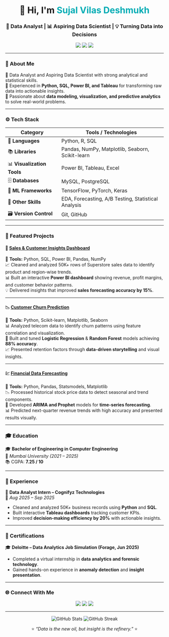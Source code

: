 <!-- Dark Theme Professional GitHub Profile README for Sujal Deshmukh -->

<h1 align="center">👋 Hi, I'm <span style="color:#00ADB5;">Sujal Vilas Deshmukh</span></h1>
<h3 align="center">💼 Data Analyst | 📊 Aspiring Data Scientist | 💡 Turning Data into Decisions</h3>

<p align="center">
  <a href="mailto:sujaldeshmukhwork@gmail.com"><img src="https://img.shields.io/badge/Gmail-D14836?style=for-the-badge&logo=gmail&logoColor=white" /></a>
  <a href="https://www.linkedin.com/in/sujal-deshmukh-a93060349/"><img src="https://img.shields.io/badge/LinkedIn-0077B5?style=for-the-badge&logo=linkedin&logoColor=white" /></a>
  <a href="https://sujaldeshmukh.vercel.app/"><img src="https://img.shields.io/badge/Portfolio-000000?style=for-the-badge&logo=About.me&logoColor=white" /></a>
</p>

---

### 🧠 About Me  
🎯 Data Analyst and Aspiring Data Scientist with strong analytical and statistical skills.  
🧩 Experienced in **Python, SQL, Power BI, and Tableau** for transforming raw data into actionable insights.  
🚀 Passionate about **data modeling, visualization, and predictive analytics** to solve real-world problems.  

---

### ⚙️ Tech Stack  

| Category | Tools / Technologies |
|-----------|----------------------|
| 🐍 **Languages** | Python, R, SQL |
| 📚 **Libraries** | Pandas, NumPy, Matplotlib, Seaborn, Scikit-learn |
| 📊 **Visualization Tools** | Power BI, Tableau, Excel |
| 🗄️ **Databases** | MySQL, PostgreSQL |
| 🤖 **ML Frameworks** | TensorFlow, PyTorch, Keras |
| 🧩 **Other Skills** | EDA, Forecasting, A/B Testing, Statistical Analysis |
| 🗃️ **Version Control** | Git, GitHub |

---

### 🚀 Featured Projects  

#### 🧾 [Sales & Customer Insights Dashboard](https://github.com/Sujald06/Sales-Insights-Dashboard)
🔧 **Tools:** Python, SQL, Power BI, Pandas, NumPy  
📈 Cleaned and analyzed 50K+ rows of Superstore sales data to identify product and region-wise trends.  
📊 Built an interactive **Power BI dashboard** showing revenue, profit margins, and customer behavior patterns.  
💡 Delivered insights that improved **sales forecasting accuracy by 15%**.  

---

#### 📉 [Customer Churn Prediction](https://github.com/Sujald06/Customer-Churn-Prediction)
🔧 **Tools:** Python, Scikit-learn, Matplotlib, Seaborn  
📊 Analyzed telecom data to identify churn patterns using feature correlation and visualization.  
🧠 Built and tuned **Logistic Regression** & **Random Forest** models achieving **88% accuracy**.  
📈 Presented retention factors through **data-driven storytelling** and visual insights.  

---

#### 💹 [Financial Data Forecasting](https://github.com/Sujald06/Financial-Data-Forecasting)
🔧 **Tools:** Python, Pandas, Statsmodels, Matplotlib  
📉 Processed historical stock price data to detect seasonal and trend components.  
🧮 Developed **ARIMA and Prophet** models for **time-series forecasting**.  
📊 Predicted next-quarter revenue trends with high accuracy and presented results visually.  

---

### 🎓 Education  
🎓 **Bachelor of Engineering in Computer Engineering**  
📍 *Mumbai University (2021 – 2025)*  
📚 CGPA: **7.25 / 10**

---

### 💼 Experience  
🏢 **Data Analyst Intern – Cognifyz Technologies**  
📅 *Aug 2025 – Sep 2025*  
- Cleaned and analyzed 50K+ business records using **Python** and **SQL**.  
- Built interactive **Tableau dashboards** tracking customer KPIs.  
- Improved **decision-making efficiency by 20%** with actionable insights.  

---

### 🏅 Certifications  
🎓 **Deloitte – Data Analytics Job Simulation (Forage, Jun 2025)**  
- Completed a virtual internship in **data analytics and forensic technology**.  
- Gained hands-on experience in **anomaly detection** and **insight presentation**.  

---

### 🌐 Connect With Me  

<p align="center">
  <a href="https://www.linkedin.com/in/sujal-deshmukh-a93060349/"><img src="https://img.shields.io/badge/LinkedIn-0077B5?style=for-the-badge&logo=linkedin&logoColor=white" /></a>
  <a href="https://portfolio-ehtw.vercel.app/"><img src="https://img.shields.io/badge/Portfolio-000000?style=for-the-badge&logo=About.me&logoColor=white" /></a>
  <a href="mailto:sujaldeshmukhwork@gmail.com"><img src="https://img.shields.io/badge/Email-D14836?style=for-the-badge&logo=gmail&logoColor=white" /></a>
</p>

---

<p align="center">
  <img src="https://github-readme-stats.vercel.app/api?username=Sujald06&show_icons=true&theme=tokyonight" alt="GitHub Stats" />
  <img src="https://github-readme-streak-stats.herokuapp.com/?user=Sujald06&theme=tokyonight" alt="GitHub Streak" />
</p>

<p align="center">
  ⭐ <em>“Data is the new oil, but insight is the refinery.”</em> ⭐
</p>
